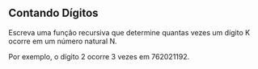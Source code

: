 ## Contando Dígitos

Escreva uma função recursiva que determine quantas vezes um dígito K ocorre
em um número natural N. 

Por exemplo, o dígito 2 ocorre 3 vezes em 762021192.